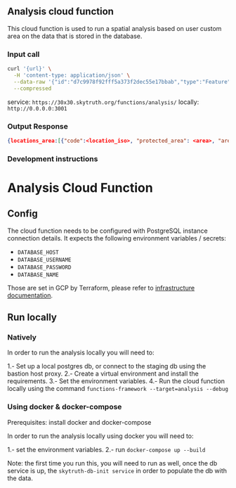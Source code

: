 ## Analysis cloud function

This cloud function is used to run a spatial analysis based on user custom area on the data that is stored in the database.

### Input call

```bash
curl '{url}' \
  -H 'content-type: application/json' \
  --data-raw '{"id":"d7c9978f92fff5a373f2dec55e17bbab","type":"Feature","properties":{},"geometry":{"coordinates":[[[-22.791446197507895,9.57642078480319],[-13.563358667514933,11.633521660754937],[0.7068797809280056,5.048301327696478],[-7.5698585191689745,-4.074667696937624],[-22.791446197507895,9.57642078480319]]],"type":"Polygon"}}' \
  --compressed

```

service: `https://30x30.skytruth.org/functions/analysis/`
locally: `http://0.0.0.0:3001`

### Output Response

```json
{locations_area:[{"code":<location_iso>, "protected_area": <area>, "area":<location_marine_area>}], "total_area":<total_area>, "total_protected_area":<total_area>}
```

### Development instructions
# Analysis Cloud Function

## Config

The cloud function needs to be configured with PostgreSQL instance connection details. It expects the following environment variables / secrets:
- `DATABASE_HOST`
- `DATABASE_USERNAME`
- `DATABASE_PASSWORD`
- `DATABASE_NAME`

Those are set in GCP by Terraform, please refer to [infrastructure documentation](../infrastructure/README.md).

## Run locally

### Natively

In order to run the analysis locally you will need to:

1.- Set up a local postgres db, or connect to the staging db using the bastion host proxy.
2.- Create a virtual environment and install the requirements.
3.- Set the environment variables.
4.- Run the cloud function locally using the command `functions-framework --target=analysis --debug`

### Using docker & docker-compose

Prerequisites:
install docker and docker-compose

In order to run the analysis locally using docker you will need to:

1.- set the environment variables.
2.- run `docker-compose up --build`

Note: the first time you run this, you will need to run as well, once the db service is up, the `skytruth-db-init service` in order to populate the db with the data.
